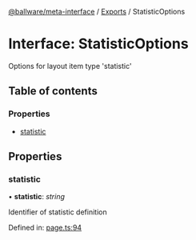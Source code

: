 [@ballware/meta-interface](../README.md) / [Exports](../modules.md) / StatisticOptions

# Interface: StatisticOptions

Options for layout item type 'statistic'

## Table of contents

### Properties

- [statistic](statisticoptions.md#statistic)

## Properties

### statistic

• **statistic**: *string*

Identifier of statistic definition

Defined in: [page.ts:94](https://github.com/ballware/ballware-client/blob/37e08ea/packages/meta-interface/src/page.ts#L94)
